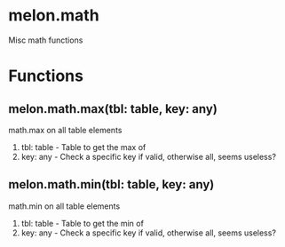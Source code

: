 # melon.math
Misc math functions

# Functions
## melon.math.max(tbl: table, key: any) 
math.max on all table elements
1. tbl: table - Table to get the max of
2. key: any - Check a specific key if valid, otherwise all, seems useless?

## melon.math.min(tbl: table, key: any) 
math.min on all table elements
1. tbl: table - Table to get the min of
2. key: any - Check a specific key if valid, otherwise all, seems useless?

